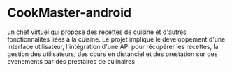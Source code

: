 # CookMaster-android

un chef virtuel qui propose des recettes de cuisine et d'autres
fonctionnalités liées à la cuisine. Le projet implique le développement
d'une interface utilisateur, l'intégration d'une API pour récupérer les recettes, la gestion des utilisateurs,
des cours en distanciel et des prestation sur des evenements par des prestaires de culinaires
